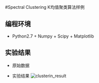 #Spectral Clustering
K均值聚类算法样例

## 编程环境
* Python2.7 + Numpy + Scipy + Matplotlib

## 实验结果
* 原始数据

* 实验结果
![clusterin_result](https://github.com/gj597519372/ClusteringLearning/blob/master/Clustering/SpetralClustering/SpectralClustering.png)
